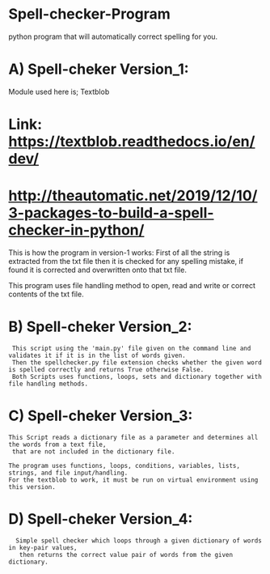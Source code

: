# Spell-checker-Program
python program that will automatically correct spelling for you. 

# A) Spell-cheker Version_1:
 Module used here is; Textblob
# Link: https://textblob.readthedocs.io/en/dev/
#       http://theautomatic.net/2019/12/10/3-packages-to-build-a-spell-checker-in-python/

This is how the program in version-1 works:
 First of all the string is extracted from the txt file then it is checked for any spelling mistake,
  if found it is corrected and overwritten onto that txt file.

This program uses file handling method to open, read and write or correct contents of the txt file. 

# B) Spell-cheker Version_2:
     This script using the 'main.py' file given on the command line and validates it if it is in the list of words given.
     Then the spellchecker.py file extension checks whether the given word is spelled correctly and returns True otherwise False.
     Both Scripts uses functions, loops, sets and dictionary together with file handling methods.

# C) Spell-cheker Version_3:
    This Script reads a dictionary file as a parameter and determines all the words from a text file,
     that are not included in the dictionary file.

    The program uses functions, loops, conditions, variables, lists, strings, and file input/handling.
    For the textblob to work, it must be run on virtual environment using this version.
    
# D)  Spell-cheker Version_4:
      Simple spell checker which loops through a given dictionary of words in key-pair values,
       then returns the correct value pair of words from the given dictionary.
